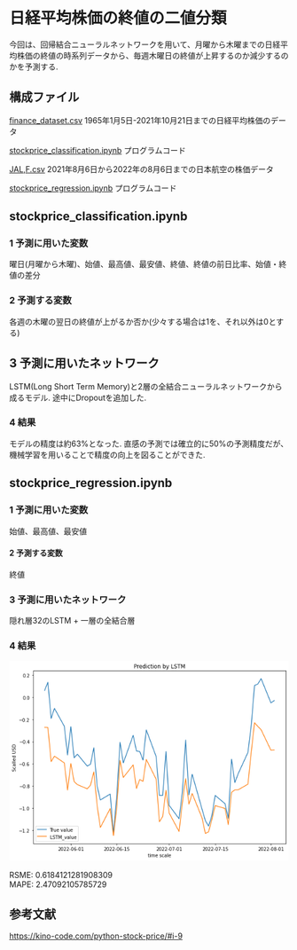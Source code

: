 # 日経平均株価の終値の二値分類
今回は、回帰結合ニューラルネットワークを用いて、月曜から木曜までの日経平均株価の終値の時系列データから、毎週木曜日の終値が上昇するのか減少するのかを予測する.

## 構成ファイル
<a href="finance_dataset.csv">finance_dataset.csv</a> 1965年1月5日-2021年10月21日までの日経平均株価のデータ

<a href="stockprice_classification.ipynb">stockprice_classification.ipynb</a> プログラムコード

<a href="JAL,F.csv">JAL,F.csv</a>  2021年8月6日から2022年の8月6日までの日本航空の株価データ

<a href="stockprice_regression.ipynb">stockprice_regression.ipynb</a> プログラムコード

## stockprice_classification.ipynb

### 1 予測に用いた変数
曜日(月曜から木曜)、始値、最高値、最安値、終値、終値の前日比率、始値・終値の差分

### 2 予測する変数
各週の木曜の翌日の終値が上がるか否か(少々する場合は1を、それ以外は0とする)

## 3 予測に用いたネットワーク
LSTM(Long Short Term Memory)と2層の全結合ニューラルネットワークから成るモデル. 途中にDropoutを追加した. 

### 4 結果
モデルの精度は約63%となった. 直感の予測では確立的に50%の予測精度だが、機械学習を用いることで精度の向上を図ることができた. 

## stockprice_regression.ipynb

### 1 予測に用いた変数
始値、最高値、最安値

#### 2 予測する変数
終値

### 3 予測に用いたネットワーク
隠れ層32のLSTM + 一層の全結合層

### 4 結果
<img src="img/result.png">

RSME:  0.6184121281908309\
MAPE:  2.47092105785729

## 参考文献
https://kino-code.com/python-stock-price/#i-9
